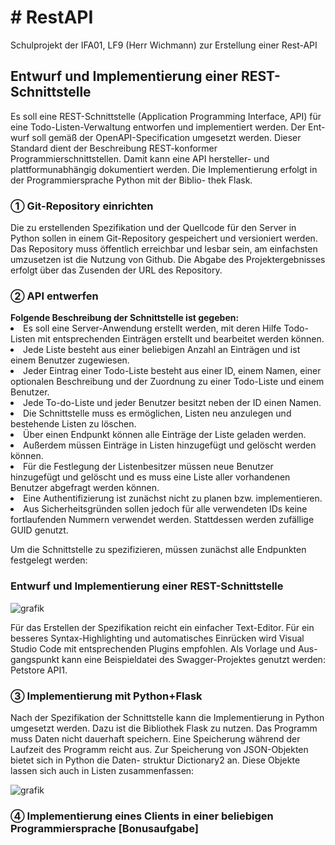 <h1># RestAPI</h1>
Schulprojekt der IFA01, LF9 (Herr Wichmann) zur Erstellung einer Rest-API

<h2>Entwurf und Implementierung einer REST-Schnittstelle</h2>

Es soll eine REST-Schnittstelle (Application Programming Interface, API) für
eine Todo-Listen-Verwaltung entworfen und implementiert werden. Der Ent-
wurf soll gemäß der OpenAPI-Specification umgesetzt werden. Dieser Standard
dient der Beschreibung REST-konformer Programmierschnittstellen. Damit
kann eine API hersteller- und plattformunabhängig dokumentiert werden.
Die Implementierung erfolgt in der Programmiersprache Python mit der Biblio-
thek Flask.

<h3>① Git-Repository einrichten</h3>
Die zu erstellenden Spezifikation und der Quellcode für den Server in Python sollen in einem Git-Repository
gespeichert und versioniert werden. Das Repository muss öffentlich erreichbar und lesbar sein, am einfachsten
umzusetzen ist die Nutzung von Github. Die Abgabe des Projektergebnisses erfolgt über das Zusenden der
URL des Repository.

<h3>② API entwerfen</h3>
<b>Folgende Beschreibung der Schnittstelle ist gegeben:</b>

<li>Es soll eine Server-Anwendung erstellt werden, mit deren Hilfe Todo-Listen mit entsprechenden Einträgen erstellt und bearbeitet werden können. </li>
<li>Jede Liste besteht aus einer beliebigen Anzahl an Einträgen und ist einem Benutzer zugewiesen.</li>
<li>Jeder Eintrag einer Todo-Liste besteht aus einer ID, einem Namen, einer optionalen Beschreibung und der Zuordnung zu einer Todo-Liste und einem Benutzer. </li>
<li>Jede To-do-Liste und jeder Benutzer besitzt neben der ID einen Namen.</li>
<li>Die Schnittstelle muss es ermöglichen, Listen neu anzulegen und bestehende Listen zu löschen. </li>
<li>Über einen Endpunkt können alle Einträge der Liste geladen werden. </li>
<li>Außerdem müssen Einträge in Listen hinzugefügt und gelöscht werden können.</li>
<li>Für die Festlegung der Listenbesitzer müssen neue Benutzer hinzugefügt und gelöscht und es muss eine Liste aller vorhandenen Benutzer abgefragt werden können.</li>
<li>Eine Authentifizierung ist zunächst nicht zu planen bzw. implementieren. </li>
<li>Aus Sicherheitsgründen sollen jedoch für alle verwendeten IDs keine fortlaufenden Nummern verwendet werden. Stattdessen werden zufällige GUID genutzt.</li>
  
Um die Schnittstelle zu spezifizieren, müssen zunächst alle Endpunkten festgelegt werden:

### Entwurf und Implementierung einer REST-Schnittstelle ###

![grafik](https://user-images.githubusercontent.com/79851320/154159570-6c6a85ec-51a1-48f7-81db-308ce4a01e83.png)

Für das Erstellen der Spezifikation reicht ein einfacher Text-Editor. Für ein besseres Syntax-Highlighting und
automatisches Einrücken wird Visual Studio Code mit entsprechenden Plugins empfohlen. Als Vorlage und Aus-
gangspunkt kann eine Beispieldatei des Swagger-Projektes genutzt werden: Petstore API1.

<h3>③ Implementierung mit Python+Flask</h3>
Nach der Spezifikation der Schnittstelle kann die Implementierung in Python umgesetzt werden. Dazu ist die
Bibliothek Flask zu nutzen. Das Programm muss Daten nicht dauerhaft speichern. Eine Speicherung während
der Laufzeit des Programm reicht aus. Zur Speicherung von JSON-Objekten bietet sich in Python die Daten-
struktur Dictionary2 an. Diese Objekte lassen sich auch in Listen zusammenfassen:<br>

![grafik](https://user-images.githubusercontent.com/79851320/152155341-10250436-4450-4f09-b008-b3126122d7f7.png)

<h3>④ Implementierung eines Clients in einer beliebigen Programmiersprache [Bonusaufgabe]</h3>
